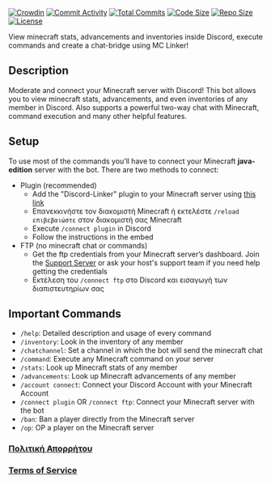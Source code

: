 [![Crowdin](https://badges.crowdin.net/minecraft-smp-bot/localized.svg)](https://crowdin.com/project/minecraft-smp-bot) [![Commit Activity](https://img.shields.io/github/commit-activity/m/MC-Linker/MC-Linker)](https://github.com/MC-Linker/MC-Linker) [![Total Commits](https://badgen.net/github/commits/MC-Linker/MC-Linker/main)](https://github.com/MC-Linker/MC-Linker) [![Code Size](https://img.shields.io/github/languages/code-size/MC-Linker/MC-Linker)](https://github.com/MC-Linker/MC-Linker) [![Repo Size](https://img.shields.io/github/repo-size/MC-Linker/MC-Linker)](https://github.com/MC-Linker/MC-Linker) [![License](https://img.shields.io/badge/license-CC%20BY--NC%204.0-red)](https://github.com/MC-Linker/MC-Linker/blob/main/LICENSE.md)

View minecraft stats, advancements and inventories inside Discord, execute commands and create a chat-bridge using MC Linker!

## Description

Moderate and connect your Minecraft server with Discord! This bot allows you to view minecraft stats, advancements, and even inventories of any member in Discord. Also supports a powerful two-way chat with Minecraft, command execution and many other helpful features.

## Setup

To use most of the commands you’ll have to connect your Minecraft **java-edition** server with the bot. There are two methods to connect:

+ Plugin (recommended)
    + Add the "Discord-Linker" plugin to your Minecraft server using [this link](https://www.spigotmc.org/resources/discord-linker.98749/)
    + Επανεκκινήστε τον διακομιστή Minecraft ή εκτελέστε `/reload επιβεβαιώστε` στον διακομιστή σας Minecraft
    + Execute `/connect plugin` in Discord
    + Follow the instructions in the embed
+ FTP (no minecraft chat or commands)
    + Get the ftp credentials from your Minecraft server’s dashboard. Join the [Support Server](https://discord.gg/rX36kZUGNK) or ask your host's support team if you need help getting the credentials
    + Εκτέλεση του `/connect ftp` στο Discord και εισαγωγή των διαπιστευτηρίων σας

## Important Commands

+ `/help`: Detailed description and usage of every command
+ `/inventory`: Look in the inventory of any member
+ `/chatchannel`: Set a channel in which the bot will send the minecraft chat
+ `/command`: Execute any Minecraft command on your server
+ `/stats`: Look up Minecraft stats of any member
+ `/advancements`: Look up Minecraft advancements of any member
+ `/account connect`: Connect your Discord Account with your Minecraft Account
+ `/connect plugin` OR `/connect ftp`: Connect your Minecraft server with the bot
+ `/ban`: Ban a player directly from the Minecraft server
+ `/op`: OP a player on the Minecraft server

### [Πολιτική Απορρήτου](https://mclinker.com/privacy)

### [Terms of Service](https://mclinker.com/tos)
